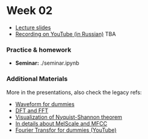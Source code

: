 # Week 02

* [Lecture slides](https://docs.google.com/presentation/d/1EYie_PIW9TJKafSg7WWKshVLusAqECIzsErBoFLmuJw/edit#slide=id.p)
* [Recording on YouTube (in Russian)](toappear) TBA

### Practice & homework

* __Seminar:__ ./seminar.ipynb

### Additional Materials

More in the presentations, also check the legacy refs:

* [Waveform for dummies](https://pudding.cool/2018/02/waveforms/)
* [DFT and FFT](http://www.robots.ox.ac.uk/~sjrob/Teaching/SP/l7.pdf)
* [Visualization of Nyquist-Shannon theorem](http://195.134.76.37/applets/AppletNyquist/Appl_Nyquist2.html)
* [In details about MelScale and MFCC](http://practicalcryptography.com/miscellaneous/machine-learning/guide-mel-frequency-cepstral-coefficients-mfccs/)
* [Fourier Transfor for dummies (YouTube)](https://www.youtube.com/watch?v=spUNpyF58BY&t=1s&ab_channel=3Blue1Brown)